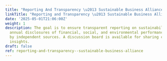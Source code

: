 ```yaml
---
title: "Reporting And Transparency \u2013 Sustainable Business Alliance"
linkTitle: "Reporting and Transparency \u2013 Sustainable Business Alliance"
date: '2025-05-01T21:06:00Z'
weight: 1
description: The goal is to ensure transparent reporting on sustainability, including
  annual disclosures of financial, social, and environmental performance, verified
  by independent sources. A discussion board is available for sharing challenges and
  insights.
draft: false
ref: reporting-and-transparency--sustainable-business-alliance
---
```


